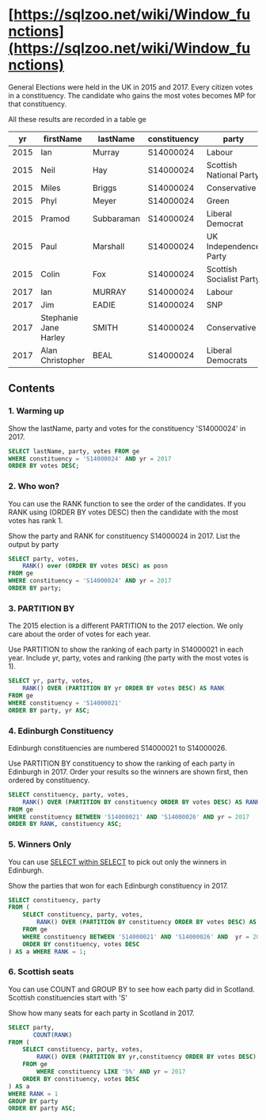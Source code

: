 # [https://sqlzoo.net/wiki/Window_functions](https://sqlzoo.net/wiki/Window_functions)

General Elections were held in the UK in 2015 and 2017. Every citizen votes in a constituency. The candidate who gains the most votes becomes MP for that constituency.

All these results are recorded in a table ge

| yr | firstName | lastName | constituency | party | votes |
| --- | --- | --- | --- | --- | --- |
| 2015 | Ian | Murray | S14000024 | Labour | 19293 |
| 2015 | Neil | Hay | S14000024 | Scottish National Party | 16656 |
| 2015 | Miles | Briggs | S14000024 | Conservative | 8626 |
| 2015 | Phyl | Meyer | S14000024 | Green | 2090 |
| 2015 | Pramod | Subbaraman | S14000024 | Liberal Democrat | 1823 |
| 2015 | Paul | Marshall | S14000024 | UK Independence Party | 601 |
| 2015 | Colin | Fox | S14000024 | Scottish Socialist Party | 197 |
| 2017 | Ian | MURRAY | S14000024 | Labour | 26269 |
| 2017 | Jim | EADIE | S14000024 | SNP | 10755 |
| 2017 | Stephanie Jane Harley | SMITH | S14000024 | Conservative | 9428 |
| 2017 | Alan Christopher | BEAL | S14000024 | Liberal Democrats | 1388 |

## Contents

### 1. Warming up

Show the lastName, party and votes for the constituency 'S14000024' in 2017.

```SQL
SELECT lastName, party, votes FROM ge
WHERE constituency = 'S14000024' AND yr = 2017
ORDER BY votes DESC;
```

### 2. Who won?

You can use the RANK function to see the order of the candidates. If you RANK using (ORDER BY votes DESC) then the candidate with the most votes has rank 1.

Show the party and RANK for constituency S14000024 in 2017. List the output by party

```SQL
SELECT party, votes,
    RANK() over (ORDER BY votes DESC) as posn
FROM ge
WHERE constituency = 'S14000024' AND yr = 2017
ORDER BY party;
```

### 3. PARTITION BY

The 2015 election is a different PARTITION to the 2017 election. We only care about the order of votes for each year.

Use PARTITION to show the ranking of each party in S14000021 in each year. Include yr, party, votes and ranking (the party with the most votes is 1).

```SQL
SELECT yr, party, votes,
    RANK() OVER (PARTITION BY yr ORDER BY votes DESC) AS RANK
FROM ge
WHERE constituency = 'S14000021'
ORDER BY party, yr ASC;
```

### 4. Edinburgh Constituency

Edinburgh constituencies are numbered S14000021 to S14000026.

Use PARTITION BY constituency to show the ranking of each party in Edinburgh in 2017. Order your results so the winners are shown first, then ordered by constituency.

```SQL
SELECT constituency, party, votes,
    RANK() OVER (PARTITION BY constituency ORDER BY votes DESC) AS RANK
FROM ge
WHERE constituency BETWEEN 'S14000021' AND 'S14000026' AND yr = 2017
ORDER BY RANK, constituency ASC;
```

### 5. Winners Only

You can use [SELECT within SELECT](https://sqlzoo.net/wiki/SELECT_within_SELECT_Tutorial) to pick out only the winners in Edinburgh.

Show the parties that won for each Edinburgh constituency in 2017.

```SQL
SELECT constituency, party
FROM (
    SELECT constituency, party, votes,
        RANK() OVER (PARTITION BY constituency ORDER BY votes DESC) AS RANK
    FROM ge
    WHERE constituency BETWEEN 'S14000021' AND 'S14000026' AND  yr = 2017
    ORDER BY constituency, votes DESC
) AS a WHERE RANK = 1;
```

### 6. Scottish seats

You can use COUNT and GROUP BY to see how each party did in Scotland. Scottish constituencies start with 'S'

Show how many seats for each party in Scotland in 2017.

```SQL
SELECT party,
       COUNT(RANK)
FROM (
    SELECT constituency, party, votes,
        RANK() OVER (PARTITION BY yr,constituency ORDER BY votes DESC) AS RANK
    FROM ge
        WHERE constituency LIKE 'S%' AND yr = 2017
    ORDER BY constituency, votes DESC
) AS a
WHERE RANK = 1
GROUP BY party
ORDER BY party ASC;
```

